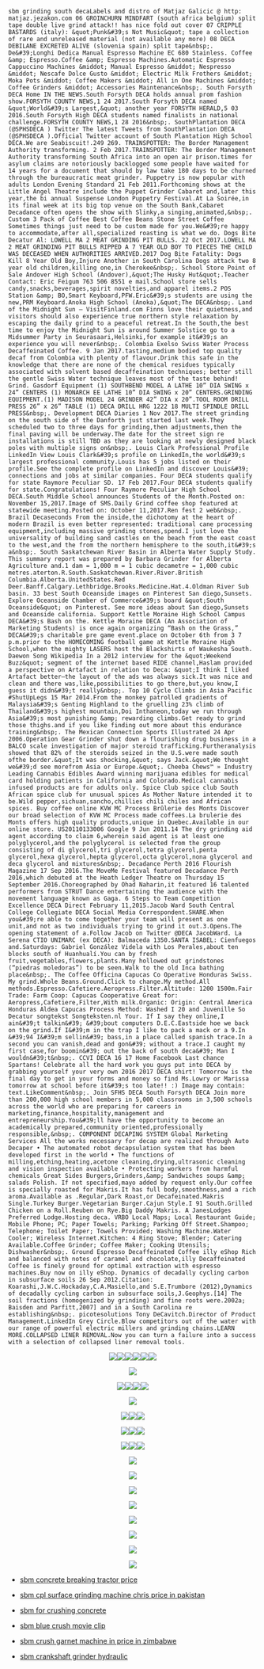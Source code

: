 
```
sbm grinding south decaLabels and distro of Matjaz Galicic @ http: matjaz.jezakon.com 06 GROINCHURN MINDFART (south africa belgium) split tape double live grind attack!! has nice fold out cover 07 CRIPPLE BASTARDS (italy): &quot;Punk&#39;s Not Music&quot; tape a collection of rare and unreleased material (not available any more) 08 DECA DEBILANE EXCRETED ALIVE (slovenia spain) split tape&nbsp;. De&#39;Longhi Dedica Manual Espresso Machine EC 680 Stainless. Coffee &amp; Espresso.Coffee &amp; Espresso Machines.Automatic Espresso Cappuccino Machines &middot; Manual Espresso &middot; Nespresso &middot; Nescafe Dolce Gusto &middot; Electric Milk Frothers &middot; Moka Pots &middot; Coffee Makers &middot; All in One Machines &middot; Coffee Grinders &middot; Accessories Maintenance&nbsp;. South Forsyth DECA Home IN THE NEWS.South Forsyth DECA holds annual prom fashion show.FORSYTH COUNTY NEWS,1 24 2017.South Forsyth DECA named &quot;World&#39;s Largest,&quot; another year ​FORSYTH HERALD,5 03 2016.South Forsyth High DECA students named finalists in national challenge.FORSYTH COUNTY NEWS,1 28 2016&nbsp;. SouthPlantation DECA (@SPHSDECA ) Twitter The latest Tweets from SouthPlantation DECA (@SPHSDECA ).Official Twitter account of South Plantation High School DECA.We are Seabiscuit!.249 269. TRAINSPOTTER: The Border Management Authority transforming. 2 Feb 2017.TRAINSPOTTER: The Border Management Authority transforming South Africa into an open air prison.times for asylum claims are notoriously backlogged some people have waited for 14 years for a document that should by law take 180 days to be churned through the bureaucratic meat grinder. Puppetry is now popular with adults London Evening Standard 21 Feb 2011.Forthcoming shows at the Little Angel Theatre include the Puppet Grinder Cabaret and,later this year,the bi annual Suspense London Puppetry Festival.At La Soirée,in its final week at its big top venue on the South Bank,Cabaret Decadance often opens the show with Slinky,a singing,animated,&nbsp;. Custom 3 Pack of Coffee Best Coffee Beans Stone Street Coffee Sometimes things just need to be custom made for you.We&#39;re happy to accommodate,after all,specialized roasting is what we do. Dogs Bite Decatur Al: LOWELL MA 2 MEAT GRINDING PIT BULLS. 22 Oct 2017.LOWELL MA 2 MEAT GRINDING PIT BULLS RIPPED A 7 YEAR OLD BOY TO PIECES THE CHILD WAS DECEASED WHEN AUTHORITIES ARRIVED.2017 Dog Bite Fatality: Dogs Kill 8 Year Old Boy,Injure Another in South Carolina Dogs attack two 8 year old children,killing one,in Cherokee&nbsp;. School Store Point of Sale Andover High School (Andover),&quot;The Husky Hut&quot;.Teacher Contact: Eric Feigum 763 506 8551 e mail.School store sells candy,snacks,beverages,spirit novelties,and apparel items.2 POS Station &amp; BO,Smart Keyboard,PFW.Eric&#39;s students are using the new,PRM Keyboard.Anoka High School (Anoka),&quot;The DECA&nbsp;. Land of the Midnight Sun — VisitFinland.com Finns love their quietness,and visitors should also experience true northern style relaxation by escaping the daily grind to a peaceful retreat.In the South,the best time to enjoy the Midnight Sun is around Summer Solstice go to a Midsummer Party in Seurasaari,Helsinki,for example it&#39;s an experience you will never&nbsp;. Colombia Exelso Swiss Water Process Decaffeinated Coffee. 9 Jan 2017.tasting,medium bodied top quality decaf from Colombia with plenty of flavour.Drink this safe in the knowledge that there are none of the chemical residues typically associated with solvent based decaffeination techniques; better still the gentle Swiss Water technique leaves most of the taste behind! Grind. Gasdorf Equipment (1) SOUTHBEND MODEL A LATHE 10” DIA SWING x 24” CENTERS (1) MONARCH EE LATHE 10” DIA SWING x 20” CENTERS.GRINDING EQUIPMENT.(1) MADISON MODEL 24 GRINDER 42” DIA x 20”.TOOL ROOM DRILL PRESS 26” x 26” TABLE (1) DECA DRILL HRG 1222 18 MULTI SPINDLE DRILL PRESS&nbsp;. Development DECA Diaries 1 Nov 2017.The street grinding on the south side of the Danforth just started last week.They scheduled two to three days for grinding,then adjustments,then the final paving will be underway.The date for the street sign re installations is still TBD as they are looking at newly designed black poles with multiple signs on&nbsp;. Louis Clark Professional Profile LinkedIn View Louis Clark&#39;s profile on LinkedIn,the world&#39;s largest professional community.Louis has 5 jobs listed on their profile.See the complete profile on LinkedIn and discover Louis&#39; connections and jobs at similar companies. Four DECA students qualify for state Raymore Peculiar SD. 17 Feb 2017.Four DECA students qualify for state.Congratulations! Four Raymore Peculiar High School DECA.South Middle School announces Students of the Month.Posted on: November 15,2017.Image of SMS.Daily Grind coffee shop featured at statewide meeting.Posted on: October 11,2017.Ren fest 2 web&nbsp;. Brazil Decaseconds From the inside,the dichotomy at the heart of modern Brazil is even better represented: traditional cane processing equipment,including massive grinding stones,spend.I just love the universality of building sand castles on the beach from the east coast to the west,and the from the northern hemisphere to the south,it&#39;s a&nbsp;. South Saskatchewan River Basin in Alberta Water Supply Study. This summary report was prepared by Barbara Grinder for Alberta Agriculture and.1 dam = 1,000 m = 1 cubic decametre = 1,000 cubic metres.aterton.R.South.Saskatchewan.River.River.British Columbia.Alberta.UnitedStates.Red Deer.Banff.Calgary.Lethbridge.Brooks.Medicine.Hat.4.Oldman River Sub basin. 33 best South Oceanside images on Pinterest San diego,Sunsets. Explore Oceanside Chamber of Commerce&#39;s board &quot;South Oceanside&quot; on Pinterest. See more ideas about San diego,Sunsets and Oceanside california. Support Kettle Moraine High School Campus DECA&#39;s Bash on the. Kettle Moraine DECA (An Association of Marketing Students) is once again organizing “Bash on the Grass,” DECA&#39;s charitable pre game event.place on October 6th from 3 7 p.m.prior to the HOMECOMING​ football game at Kettle Moraine High School,when the mighty LASERS host the Blackshirts of Waukesha South. Daewon Song Wikipedia In a 2012 interview for the &quot;Weekend Buzz&quot; segment of the internet based RIDE channel,Haslam provided a perspective on Artafact in relation to Deca: &quot;I think I liked Artafact better—the layout of the ads was always sick.It was nice and clean and there was,like,possibilities to go there,but,you know,I guess it didn&#39;t really&nbsp;. Top 10 Cycle Climbs in Asia Pacific #ShutUpLegs 15 Mar 2014.From the monkey patrolled gradients of Malaysia&#39;s Genting Highland to the gruelling 23% climb of Thailand&#39;s highest mountain,Doi Inthaneon,today we run through Asia&#39;s most punishing &amp; rewarding climbs.Get ready to grind those thighs.and if you like finding out more about this endurance training&nbsp;. The Mexican Connection Sports Illustrated 24 Apr 2006.Operation Gear Grinder shut down a flourishing drug business in a BALCO scale investigation of major steroid trafficking.Furtheranalysis showed that 82% of the steroids seized in the U.S.were made south ofthe border.&quot;It was shocking,&quot; says Jack.&quot;We thought we&#39;d see morefrom Asia or Europe.&quot;. Cheeba Chews™ » Industry Leading Cannabis Edibles Award winning marijuana edibles for medical card holding patients in California and Colorado.Medical cannabis infused products are for adults only. Spice Club spice club South African spice club for unusual spices As Mother Nature intended it to be.Wild pepper,sichuan,sancho,chillies chili chiles and African spices. Buy coffee online KVW MC Process Brûlerie des Monts Discover our broad selection of KVW MC Process made coffees.La brulerie des Monts offers high quality products,unique in Quebec.Available in our online store. US20110133006 Google 9 Jun 2011.14 The dry grinding aid agent according to claim 6,wherein said agent is at least one polyglycerol,and the polyglycerol is selected from the group consisting of di glycerol,tri glycerol,tetra glycerol,penta glycerol,hexa glycerol,hepta glycerol,octa glycerol,nona glycerol and deca glycerol and mixtures&nbsp;. Decadance Perth 2016 Flourish Magazine 17 Sep 2016.The MoveMe Festival featured Decadance Perth 2016,which debuted at the Heath Ledger Theatre on Thursday 15 September 2016.Choreographed by Ohad Naharin,it featured 16 talented performers from STRUT Dance entertaining the audience with the movement language known as Gaga. 6 Steps to Team Competition Excellence DECA Direct February 11,2015.Jacob Ward South Central College Collegiate DECA Social Media Correspondent.SHARE.When you&#39;re able to come together your team will present as one unit,and not as two individuals trying to grind it out.3.Opens.The opening statement of a.Follow Jacob on Twitter @DECA JacobWard. La Serena CTIO UNIMARC (ex DECA): Balmaceda 1350.SANTA ISABEL: Cienfuegos and.Saturdays: Gabriel González Videla with Los Perales,about ten blocks south of Huanhualí.You can by fresh fruit,vegetables,flowers,plants.Many hollowed out grindstones (“piedras moledoras”) to be seen.Walk to the old Inca bathing place&nbsp;. The Coffee Officina Capucas Co Operative Honduras Swiss. My grind.Whole Beans.Ground.Click to change.My method.All methods.Espresso.Cafetiere.Aeropress.Filter.Altitude: 1200 1500m.Fair Trade: Farm Coop: Capucas Cooperative Great for: Aeropress,Cafetiere,Filter,With milk.Organic: Origin: Central America Honduras Aldea Capucas Process Method: Washed I 20 and Juvenille So Decatur songtekst Songteksten.nl Your. If I say they online,I ain&#39;t talkin&#39; &#39;bout computers D.E.C.Eastside hoe we back on the grind.If I&#39;m in the trap I like to pack a mack or a 9.In &#39;94 I&#39;m sellin&#39; bass,in a place called spanish trace.In a second you can vanish,dead and gon&#39; without a trace.I caught my first case,for boomin&#39; out the back of south deca&#39; Man I wouldn&#39;t&nbsp;. CCVI DECA 16 17 Home Facebook Last chance Spartans! Celebrate all the hard work you guys put into DECA by grabbing yourself your very own 2016 2017 DECA shirt! Tomorrow is the final day to get in your forms and money so find Ms.Lowry or Marissa tomorrow at school before it&#39;s too late!! :) Image may contain: text.LikeComment&nbsp;. Join SFHS DECA South Forsyth DECA Join more than 200,000 high school members in 5,000 classrooms in 3,500 schools across the world who are preparing for careers in marketing,finance,hospitality,management and entrepreneurship.You&#39;ll have the opportunity to become an academically prepared,community oriented,professionally responsible,&nbsp;. COMPONENT DECAPING SYSTEM Global Marketing Services All the works necessary for decap are realized through Auto Decaper • The automated robot decapsulation system that has been developed first in the world • The functions of milling,etching,heating,acetone cleaning,drying,ultrasonic cleaning and vision inspection available • Protecting workers from harmful chemicals Great Sides Burgers,Grinders,&amp; Sandwiches soups &amp; salads Polish. If not specified,mayo added by request only.Our coffee is specially roasted for Makris.It has full body,smoothness,and a rich aroma.Available as .Regular,Dark Roast,or Decafeinated.Makris Single.Turkey Burger.Vegetarian Burger.Cajun Style.I 91 South.Grilled Chicken on a Roll.Reuben on Rye.Big Daddy Makris. A JanesLodges Preferred Lodge.Hosting deca. VRBO Local Maps; Local Restaurant Guide; Mobile Phone; PC; Paper Towels; Parking; Parking Off Street.Shampoo; Telephone; Toilet Paper; Towels Provided; Washing Machine.Water Cooler; Wireless Internet.Kitchen: 4 Ring Stove; Blender; Catering Available.Coffee Grinder; Coffee Maker; Cooking Utensils; Dishwasher&nbsp;. Ground Espresso Decaffeinated Coffee illy eShop Rich and balanced with notes of caramel and chocolate,illy Decaffeinated Coffee is finely ground for optimal extraction with espresso machines.Buy now on illy eShop. Dynamics of decadally cycling carbon in subsurface soils 26 Sep 2012.Citation: Koarashi,J.W.C.Hockaday,C.A.Masiello,and S.E.Trumbore (2012),Dynamics of decadally cycling carbon in subsurface soils,J.Geophys.[14] The soil fractions (homogenized by grinding) and fine roots were.2002a; Baisden and Parfitt,2007] and in a South Carolina re establishing&nbsp;. picotesolutions Tony DeCavitch.Director of Product Management.LinkedIn Grey Circle.Blow competitors out of the water with our range of powerful electric millers and grinding chains.LEARN MORE.COLLAPSED LINER REMOVAL.Now you can turn a failure into a success with a selection of collapsed liner removal tools. 
```

<div align="center">
  
<a rel="nofollow" href="https://m.shibang-china.com?f=github&k=sbm+grinding+south+deca"><img src="https://static.shibang-china.com/en/l.png"></a><img src="https://static.shibang-china.com/en/hw.png"><a rel="nofollow" href="https://m.shibang-china.com/product/?f=github&k=sbm+grinding+south+deca"><img src="https://static.shibang-china.com/en/p.png"></a><a rel="nofollow" href="https://m.shibang-china.com/cases/?f=github&k=sbm+grinding+south+deca"><img src="https://static.shibang-china.com/en/c.png"></a><a rel="nofollow" href="https://m.shibang-china.com/news/?f=github&k=sbm+grinding+south+deca"><img src="https://static.shibang-china.com/en/n.png"></a><a rel="nofollow" href="https://m.shibang-china.com?f=github&k=sbm+grinding+south+deca"><img src="https://static.shibang-china.com/en/m.png"></a>

<a rel="nofollow" href="https://m.shibang-china.com/product/?f=github&k=sbm+grinding+south+deca"><img src="https://static.shibang-china.com/en/b.jpg"></a>
  
<a rel="nofollow" href="https://m.shibang-china.com/solution-aggregate.html?f=github&k=sbm+grinding+south+deca"><img src="https://static.shibang-china.com/en/a.jpg"></a><a rel="nofollow" href="https://m.shibang-china.com/solution-mine.html?f=github&k=sbm+grinding+south+deca"><img src="https://static.shibang-china.com/en/m.jpg"></a><a rel="nofollow" href="https://m.shibang-china.com/solution-mill.html?f=github&k=sbm+grinding+south+deca"><img src="https://static.shibang-china.com/en/g.jpg"></a><a rel="nofollow" href="https://m.shibang-china.com/solution-epc.html?f=github&k=sbm+grinding+south+deca"><img src="https://static.shibang-china.com/en/e.jpg"></a>

<a rel="nofollow" href="https://m.shibang-china.com/product/?f=github&k=sbm+grinding+south+deca"><img src="https://static.shibang-china.com/en/a-p.png"></a>

<a rel="nofollow" href="https://m.shibang-china.com/product/crusher/c6x.html?f=github&k=sbm+grinding+south+deca"><img src="https://static.shibang-china.com/en/j.jpg"></a><a rel="nofollow" href="https://m.shibang-china.com/product/crusher/ci5x.html?f=github&k=sbm+grinding+south+deca"><img src="https://static.shibang-china.com/en/i.jpg"></a><a rel="nofollow" href="https://m.shibang-china.com/product/crusher/hst.html?f=github&k=sbm+grinding+south+deca"><img src="https://static.shibang-china.com/en/c.jpg"></a>

<a rel="nofollow" href="https://m.shibang-china.com/product/mill/mtw.html?f=github&k=sbm+grinding+south+deca"><img src="https://static.shibang-china.com/en/mtw.jpg"></a><a rel="nofollow" href="https://m.shibang-china.com/product/mill/scm.html?f=github&k=sbm+grinding+south+deca"><img src="https://static.shibang-china.com/en/scm.jpg"></a><a rel="nofollow" href="https://m.shibang-china.com/product/mill/lm.html?f=github&k=sbm+grinding+south+deca"><img src="https://static.shibang-china.com/en/lm.jpg"></a>

<a rel="nofollow" href="https://m.shibang-china.com/product/sand/vsi6x.html?f=github&k=sbm+grinding+south+deca"><img src="https://static.shibang-china.com/en/6x.jpg"></a><a rel="nofollow" href="https://m.shibang-china.com/product/sand/vu.html?f=github&k=sbm+grinding+south+deca"><img src="https://static.shibang-china.com/en/vu.jpg"></a><a rel="nofollow" href="https://m.shibang-china.com/product/mobile/klun.html?f=github&k=sbm+grinding+south+deca"><img src="https://static.shibang-china.com/en/k.jpg"></a>

<a rel="nofollow" href="https://m.shibang-china.com/cases/?f=github&k=sbm+grinding+south+deca"><img src="https://static.shibang-china.com/en/case.png"></a>

<a rel="nofollow" href="https://m.shibang-china.com/cases/aggregate/202.html?f=github&k=sbm+grinding+south+deca"><img src="https://static.shibang-china.com/en/c-1.jpg"></a>

<a rel="nofollow" href="https://m.shibang-china.com/cases/aggregate/203.html?f=github&k=sbm+grinding+south+deca"><img src="https://static.shibang-china.com/en/c-2.jpg"></a>

<a rel="nofollow" href="https://m.shibang-china.com/cases/mill/123.html?f=github&k=sbm+grinding+south+deca"><img src="https://static.shibang-china.com/en/c-3.jpg"></a>

<a rel="nofollow" href="https://m.shibang-china.com/contact_us.html?f=github&k=sbm+grinding+south+deca"><img src="https://static.shibang-china.com/en/contact.png"></a>

<a rel="nofollow" href="https://swt.shibang-china.com/?f=github&k=sbm+grinding+south+deca"><img src="https://static.shibang-china.com/en/chat.png"></a>

<a rel="nofollow" href="https://whatsapp.shibangsoft.com/WhatsApp.php?f=github&k=sbm+grinding+south+deca"><img src="https://static.shibang-china.com/en/whatsapp.png"></a>

<a rel="nofollow" href="https://m.shibang-china.com/?f=github&k=sbm+grinding+south+deca"><img src="https://static.shibang-china.com/en/website.png"></a>

</div>


* [sbm concrete breaking tractor price](sbm%20concrete%20breaking%20tractor%20price.md)

* [sbm cpl surface grinding machine chris price in pakistan](sbm%20cpl%20surface%20grinding%20machine%20chris%20price%20in%20pakistan.md)

* [sbm for crushing concrete](sbm%20for%20crushing%20concrete.md)

* [sbm blue crush movie clip](sbm%20blue%20crush%20movie%20clip.md)

* [sbm crush garnet machine in price in zimbabwe](sbm%20crush%20garnet%20machine%20in%20price%20in%20zimbabwe.md)

* [sbm crankshaft grinder hydraulic](sbm%20crankshaft%20grinder%20hydraulic.md)